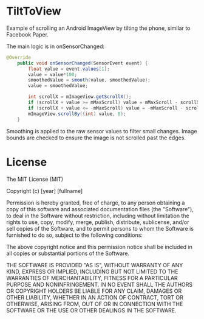 TiltToView
==========

Example of scrolling an Android ImageView by tilting the phone, similar to Facebook Paper.

The main logic is in onSensorChanged:
```java
@Override
    public void onSensorChanged(SensorEvent event) {
        float value = event.values[1];
        value = value*100;
        smoothedValue = smooth(value, smoothedValue);
        value = smoothedValue;

        int scrollX = mImageView.getScrollX();
        if (scrollX + value >= mMaxScroll) value = mMaxScroll - scrollX;
        if (scrollX + value <= -mMaxScroll) value = -mMaxScroll - scrollX;
        mImageView.scrollBy((int) value, 0);
    }
```
Smoothing is applied to the raw sensor values to filter small changes. Image bounds are checked to ensure the image is not scrolled past the edges.

# License
The MIT License (MIT)

Copyright (c) [year] [fullname]

Permission is hereby granted, free of charge, to any person obtaining a copy
of this software and associated documentation files (the "Software"), to deal
in the Software without restriction, including without limitation the rights
to use, copy, modify, merge, publish, distribute, sublicense, and/or sell
copies of the Software, and to permit persons to whom the Software is
furnished to do so, subject to the following conditions:

The above copyright notice and this permission notice shall be included in all
copies or substantial portions of the Software.

THE SOFTWARE IS PROVIDED "AS IS", WITHOUT WARRANTY OF ANY KIND, EXPRESS OR
IMPLIED, INCLUDING BUT NOT LIMITED TO THE WARRANTIES OF MERCHANTABILITY,
FITNESS FOR A PARTICULAR PURPOSE AND NONINFRINGEMENT. IN NO EVENT SHALL THE
AUTHORS OR COPYRIGHT HOLDERS BE LIABLE FOR ANY CLAIM, DAMAGES OR OTHER
LIABILITY, WHETHER IN AN ACTION OF CONTRACT, TORT OR OTHERWISE, ARISING FROM,
OUT OF OR IN CONNECTION WITH THE SOFTWARE OR THE USE OR OTHER DEALINGS IN THE
SOFTWARE.
